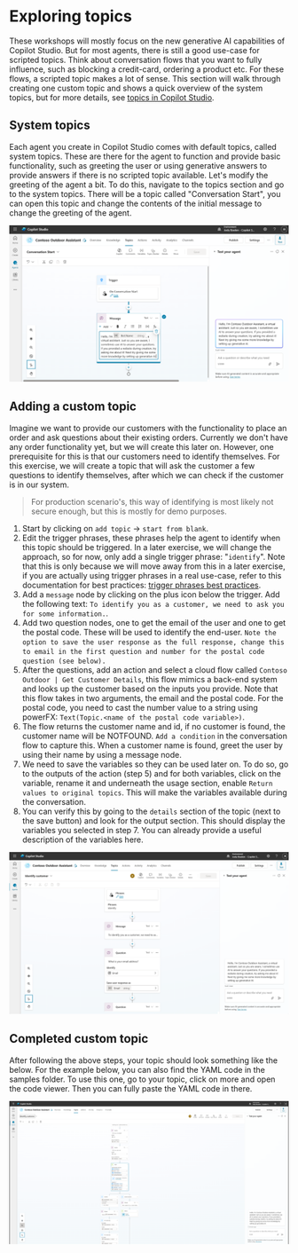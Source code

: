 # Exploring topics

These workshops will mostly focus on the new generative AI capabilities of Copilot Studio. But for most agents, there is still a good use-case for scripted topics. Think about conversation flows that you want to fully influence, such as blocking a credit-card, ordering a product etc. For these flows, a scripted topic makes a lot of sense. This section will walk through creating one custom topic and shows a quick overview of the system topics, but for more details, see [topics in Copilot Studio](https://learn.microsoft.com/en-us/microsoft-copilot-studio/guidance/topics-overview).

## System topics

Each agent you create in Copilot Studio comes with default topics, called system topics. These are there for the agent to function and provide basic functionality, such as greeting the user or using generative answers to provide answers if there is no scripted topic available. Let's modify the greeting of the agent a bit. To do this, navigate to the topics section and go to the system topics. There will be a topic called "Conversation Start", you can open this topic and change the contents of the initial message to change the greeting of the agent.

![Change greeting](../media/05-Change-Greeting.png)


## Adding a custom topic

Imagine we want to provide our customers with the functionality to place an order and ask questions about their existing orders. Currently we don't have any order functionality yet, but we will create this later on. However, one prerequisite for this is that our customers need to identify themselves. For this exercise, we will create a topic that will ask the customer a few questions to identify themselves, after which we can check if the customer is in our system.

> For production scenario's, this way of identifying is most likely not secure enough, but this is mostly for demo purposes.

1. Start by clicking on `add topic` -> `start from blank`.
2. Edit the trigger phrases, these phrases help the agent to identify when this topic should be triggered. In a later exercise, we will change the approach, so for now, only add a single trigger phrase: "`identify`". Note that this is only because we will move away from this in a later exercise, if you are actually using trigger phrases in a real use-case, refer to this documentation for best practices: [trigger phrases best practices](https://learn.microsoft.com/en-us/microsoft-copilot-studio/guidance/trigger-phrases-best-practices).
3. Add a `message` node by clicking on the plus icon below the trigger. Add the following text: `To identify you as a customer, we need to ask you for some information.`.
4. Add two question nodes, one to get the email of the user and one to get the postal code. These will be used to identify the end-user. `Note the option to save the user response as the full response, change this to email in the first question and number for the postal code question (see below).`
5. After the questions, add an action and select a cloud flow called `Contoso Outdoor | Get Customer Details`, this flow mimics a back-end system and looks up the customer based on the inputs you provide. Note that this flow takes in two arguments, the email and the postal code. For the postal code, you need to cast the number value to a string using powerFX: `Text(Topic.<name of the postal code variable>)`.
6. The flow returns the customer name and id, if no customer is found, the customer name will be NOTFOUND. `Add a condition` in the conversation flow to capture this. When a customer name is found, greet the user by using their name by using a message node.
7. We need to save the variables so they can be used later on. To do so, go to the outputs of the action (step 5) and for both variables, click on the variable, rename it and underneath the usage section, enable `Return values to original topics`. This will make the variables available during the conversation.
8. You can verify this by going to the `details` section of the topic (next to the save button) and look for the output section. This should display the variables you selected in step 7. You can already provide a useful description of the variables here.

![Sample question](../media/06-Sample-Question.png)

## Completed custom topic
After following the above steps, your topic should look something like the below. For the example below, you can also find the YAML code in the samples folder. To use this one, go to your topic, click on more and open the code viewer. Then you can fully paste the YAML code in there.

![Full topic](../media/07-Full-Topic.png)